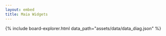 ```yaml
---
layout: embed
title: Maia Widgets
---
```


{% include board-explorer.html data_path="assets/data/data_diag.json" %}
